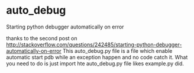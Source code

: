auto_debug
==========

Starting python debugger automatically on error

thanks to the second post on http://stackoverflow.com/questions/242485/starting-python-debugger-automatically-on-error
This auto_debug.py file is a file which enable automatic start pdb while an exception happen and no code catch it.
What you need to do is just import hte auto_debug.py file likes example.py did. 

